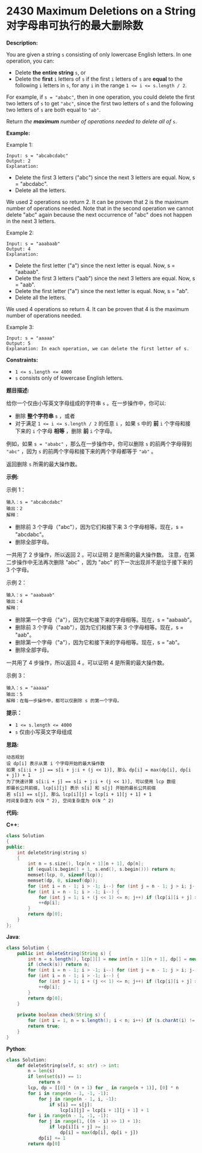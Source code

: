 # 2430 Maximum Deletions on a String 对字母串可执行的最大删除数

__Description:__

You are given a string `s` consisting of only lowercase English letters. In one operation, you can:

- Delete __the entire string__ `s`, or
- Delete the __first__ `i` letters of `s` if the first `i` letters of `s` are __equal__ to the following `i` letters in `s`, for any `i` in the range `1 <= i <= s.length / 2`.

For example, if `s = "ababc"`, then in one operation, you could delete the first two letters of `s` to get `"abc"`, since the first two letters of `s` and the following two letters of `s` are both equal to `"ab"`.

Return _the __maximum__ number of operations needed to delete all of_ `s`.

__Example:__

Example 1:

```text
Input: s = "abcabcdabc"
Output: 2
Explanation:
```

- Delete the first 3 letters ("abc") since the next 3 letters are equal. Now, s = "abcdabc".
- Delete all the letters.

We used 2 operations so return 2. It can be proven that 2 is the maximum number of operations needed.
Note that in the second operation we cannot delete "abc" again because the next occurrence of "abc" does not happen in the next 3 letters.

Example 2:

```text
Input: s = "aaabaab"
Output: 4
Explanation:
```

- Delete the first letter ("a") since the next letter is equal. Now, s = "aabaab".
- Delete the first 3 letters ("aab") since the next 3 letters are equal. Now, s = "aab".
- Delete the first letter ("a") since the next letter is equal. Now, s = "ab".
- Delete all the letters.

We used 4 operations so return 4. It can be proven that 4 is the maximum number of operations needed.

Example 3:

```text
Input: s = "aaaaa"
Output: 5
Explanation: In each operation, we can delete the first letter of s.
```

__Constraints:__

- `1 <= s.length <= 4000`
- `s` consists only of lowercase English letters.

__题目描述:__

给你一个仅由小写英文字母组成的字符串 `s` 。在一步操作中，你可以:

- 删除 __整个字符串__ `s` ，或者
- 对于满足 `1 <= i <= s.length / 2` 的任意 `i` ，如果 `s` 中的 __前__ `i` 个字母和接下来的 `i` 个字母 __相等__ ，删除 __前__ `i` 个字母。

例如，如果 `s = "ababc"` ，那么在一步操作中，你可以删除 `s` 的前两个字母得到 `"abc"` ，因为 `s` 的前两个字母和接下来的两个字母都等于 `"ab"` 。

返回删除 `s` 所需的最大操作数。

__示例:__

示例 1：

```text
输入：s = "abcabcdabc"
输出：2
解释：
```

- 删除前 3 个字母（"abc"），因为它们和接下来 3 个字母相等。现在，s = "abcdabc"。
- 删除全部字母。

一共用了 2 步操作，所以返回 2 。可以证明 2 是所需的最大操作数。
注意，在第二步操作中无法再次删除 "abc" ，因为 "abc" 的下一次出现并不是位于接下来的 3 个字母。

示例 2：

```text
输入：s = "aaabaab"
输出：4
解释：
```

- 删除第一个字母（"a"），因为它和接下来的字母相等。现在，s = "aabaab"。
- 删除前 3 个字母（"aab"），因为它们和接下来 3 个字母相等。现在，s = "aab"。
- 删除第一个字母（"a"），因为它和接下来的字母相等。现在，s = "ab"。
- 删除全部字母。

一共用了 4 步操作，所以返回 4 。可以证明 4 是所需的最大操作数。

示例 3：

```text
输入：s = "aaaaa"
输出：5
解释：在每一步操作中，都可以仅删除 s 的第一个字母。
```

__提示：__

- `1 <= s.length <= 4000`
- `s` 仅由小写英文字母组成

__思路:__

```text
动态规划
设 dp[i] 表示从第 i 个字母开始的最大操作数
如果 s[i:i + j] == s[i + j:i + (j << 1)], 那么 dp[i] = max(dp[i], dp[i + j]) + 1
为了快速计算 s[i:i + j] == s[i + j:i + (j << 1)], 可以使用 lcp 数组
即最长公共前缀, lcp[i][j] 表示 s[i] 和 s[j] 开始的最长公共前缀
若 s[i] == s[j], 那么 lcp[i][j] = lcp[i + 1][j + 1] + 1
时间复杂度为 O(N ^ 2), 空间复杂度为 O(N ^ 2)
```

__代码:__

__C++__:

```C++
class Solution 
{
public:
    int deleteString(string s) 
    {
        int n = s.size(), lcp[n + 1][n + 1], dp[n];
        if (equal(s.begin() + 1, s.end(), s.begin())) return n;
        memset(lcp, 0, sizeof(lcp));
        memset(dp, 0, sizeof(dp));
        for (int i = n - 1; i > -1; i--) for (int j = n - 1; j > i; j--) if (s[i] == s[j]) lcp[i][j] = lcp[i + 1][j + 1] + 1;
        for (int i = n - 1; i > -1; i--) {
            for (int j = 1; i + (j << 1) <= n; j++) if (lcp[i][i + j] >= j) dp[i] = max(dp[i], dp[i + j]);
            ++dp[i];
        }
        return dp[0];
    }
};
```

__Java__:

```Java
class Solution {
    public int deleteString(String s) {
        int n = s.length(), lcp[][] = new int[n + 1][n + 1], dp[] = new int[n];
        if (check(s)) return n;
        for (int i = n - 1; i > -1; i--) for (int j = n - 1; j > i; j--) if (s.charAt(i) == s.charAt(j)) lcp[i][j] = lcp[i + 1][j + 1] + 1;
        for (int i = n - 1; i > -1; i--) {
            for (int j = 1; i + (j << 1) <= n; j++) if (lcp[i][i + j] >= j) dp[i] = Math.max(dp[i], dp[i + j]);
            ++dp[i];
        }
        return dp[0];
    }
    
    private boolean check(String s) {
        for (int i = 1, n = s.length(); i < n; i++) if (s.charAt(i) != s.charAt(0)) return false;
        return true;
    }
}
```

__Python__:

```Python
class Solution:
    def deleteString(self, s: str) -> int:
        n = len(s)
        if len(set(s)) == 1: 
            return n
        lcp, dp = [[0] * (n + 1) for _ in range(n + 1)], [0] * n
        for i in range(n - 1, -1, -1):
            for j in range(n - 1, i, -1):
                if s[i] == s[j]:
                    lcp[i][j] = lcp[i + 1][j + 1] + 1
        for i in range(n - 1, -1, -1):
            for j in range(1, ((n - i) >> 1) + 1):
                if lcp[i][i + j] >= j:
                    dp[i] = max(dp[i], dp[i + j])
            dp[i] += 1
        return dp[0]
```
